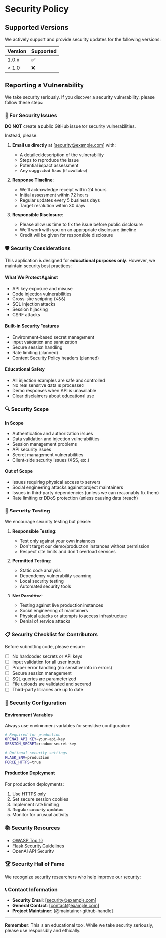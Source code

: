 # Security Policy

## Supported Versions

We actively support and provide security updates for the following versions:

| Version | Supported          |
| ------- | ------------------ |
| 1.0.x   | :white_check_mark: |
| < 1.0   | :x:                |

## Reporting a Vulnerability

We take security seriously. If you discover a security vulnerability, please follow these steps:

### 🚨 For Security Issues

**DO NOT** create a public GitHub issue for security vulnerabilities.

Instead, please:

1. **Email us directly** at [security@example.com] with:
   - A detailed description of the vulnerability
   - Steps to reproduce the issue
   - Potential impact assessment
   - Any suggested fixes (if available)

2. **Response Timeline**:
   - We'll acknowledge receipt within 24 hours
   - Initial assessment within 72 hours
   - Regular updates every 5 business days
   - Target resolution within 30 days

3. **Responsible Disclosure**:
   - Please allow us time to fix the issue before public disclosure
   - We'll work with you on an appropriate disclosure timeline
   - Credit will be given for responsible disclosure

### 🛡️ Security Considerations

This application is designed for **educational purposes only**. However, we maintain security best practices:

#### What We Protect Against
- API key exposure and misuse
- Code injection vulnerabilities
- Cross-site scripting (XSS)
- SQL injection attacks
- Session hijacking
- CSRF attacks

#### Built-in Security Features
- Environment-based secret management
- Input validation and sanitization
- Secure session handling
- Rate limiting (planned)
- Content Security Policy headers (planned)

#### Educational Safety
- All injection examples are safe and controlled
- No real sensitive data is processed
- Demo responses when API is unavailable
- Clear disclaimers about educational use

### 🔍 Security Scope

#### In Scope
- Authentication and authorization issues
- Data validation and injection vulnerabilities
- Session management problems
- API security issues
- Secret management vulnerabilities
- Client-side security issues (XSS, etc.)

#### Out of Scope
- Issues requiring physical access to servers
- Social engineering attacks against project maintainers
- Issues in third-party dependencies (unless we can reasonably fix them)
- Rate limiting or DDoS protection (unless causing data breach)

### 🧪 Security Testing

We encourage security testing but please:

1. **Responsible Testing**:
   - Test only against your own instances
   - Don't target our demo/production instances without permission
   - Respect rate limits and don't overload services

2. **Permitted Testing**:
   - Static code analysis
   - Dependency vulnerability scanning
   - Local security testing
   - Automated security tools

3. **Not Permitted**:
   - Testing against live production instances
   - Social engineering of maintainers
   - Physical attacks or attempts to access infrastructure
   - Denial of service attacks

### 📋 Security Checklist for Contributors

Before submitting code, please ensure:

- [ ] No hardcoded secrets or API keys
- [ ] Input validation for all user inputs
- [ ] Proper error handling (no sensitive info in errors)
- [ ] Secure session management
- [ ] SQL queries are parameterized
- [ ] File uploads are validated and secured
- [ ] Third-party libraries are up to date

### 🔧 Security Configuration

#### Environment Variables
Always use environment variables for sensitive configuration:

```bash
# Required for production
OPENAI_API_KEY=your-api-key
SESSION_SECRET=random-secret-key

# Optional security settings
FLASK_ENV=production
FORCE_HTTPS=true
```

#### Production Deployment
For production deployments:

1. Use HTTPS only
2. Set secure session cookies
3. Implement rate limiting
4. Regular security updates
5. Monitor for unusual activity

### 📚 Security Resources

- [OWASP Top 10](https://owasp.org/www-project-top-ten/)
- [Flask Security Guidelines](https://flask.palletsprojects.com/en/2.3.x/security/)
- [OpenAI API Security](https://platform.openai.com/docs/guides/safety-best-practices)

### 🏆 Security Hall of Fame

We recognize security researchers who help improve our security:

<!-- This section will be updated as we receive reports -->

### 📞 Contact Information

- **Security Email**: [security@example.com]
- **General Contact**: [contact@example.com]
- **Project Maintainer**: [@maintainer-github-handle]

---

**Remember**: This is an educational tool. While we take security seriously, please use responsibly and ethically.